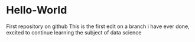 # Hello-World
First repository on github
This is the first edit on a branch i have ever done, excited to continue learning the subject of data science
